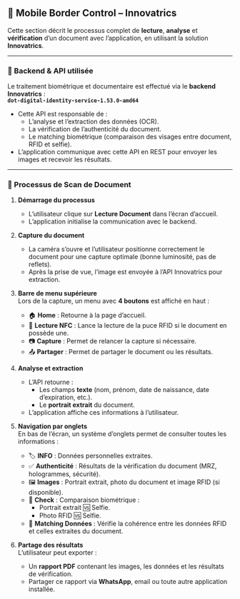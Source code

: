 ## 📄 Mobile Border Control – Innovatrics

Cette section décrit le processus complet de **lecture**, **analyse** et **vérification** d’un document avec l’application, en utilisant la solution **Innovatrics**.

---

### 🔧 Backend & API utilisée
Le traitement biométrique et documentaire est effectué via le **backend Innovatrics** :  
**`dot-digital-identity-service-1.53.0-amd64`**

- Cette API est responsable de :  
  - L’analyse et l’extraction des données (OCR).  
  - La vérification de l’authenticité du document.  
  - Le matching biométrique (comparaison des visages entre document, RFID et selfie).  
- L’application communique avec cette API en REST pour envoyer les images et recevoir les résultats.

---

### 🔄 Processus de Scan de Document

1. **Démarrage du processus**  
   - L’utilisateur clique sur **Lecture Document** dans l’écran d’accueil.  
   - L’application initialise la communication avec le backend.

2. **Capture du document**  
   - La caméra s’ouvre et l’utilisateur positionne correctement le document pour une capture optimale (bonne luminosité, pas de reflets).  
   - Après la prise de vue, l’image est envoyée à l’API Innovatrics pour extraction.
     
3. **Barre de menu supérieure**  
   Lors de la capture, un menu avec **4 boutons** est affiché en haut :  
   - 🏠 **Home** : Retourne à la page d’accueil.  
   - 📡 **Lecture NFC** : Lance la lecture de la puce RFID si le document en possède une.  
   - 📷 **Capture** : Permet de relancer la capture si nécessaire.  
   - 📤 **Partager** : Permet de partager le document ou les résultats.

4. **Analyse et extraction**  
   - L’API retourne :  
     - Les champs **texte** (nom, prénom, date de naissance, date d’expiration, etc.).  
     - Le **portrait extrait** du document.  
   - L’application affiche ces informations à l’utilisateur.

5. **Navigation par onglets**  
   En bas de l’écran, un système d’onglets permet de consulter toutes les informations :  
   - 🏷️ **INFO** : Données personnelles extraites.  
   - ✅ **Authenticité** : Résultats de la vérification du document (MRZ, hologrammes, sécurité).  
   - 🖼️ **Images** : Portrait extrait, photo du document et image RFID (si disponible).  
   - 🔎 **Check** : Comparaison biométrique :  
     - Portrait extrait 🆚 Selfie.  
     - Photo RFID 🆚 Selfie.  
   - 🔄 **Matching Données** : Vérifie la cohérence entre les données RFID et celles extraites du document.

6. **Partage des résultats**  
   L’utilisateur peut exporter :  
   - Un **rapport PDF** contenant les images, les données et les résultats de vérification.  
   - Partager ce rapport via **WhatsApp**, email ou toute autre application installée.

